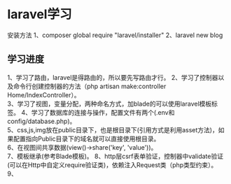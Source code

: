 # laravel学习
安装方法
1、composer global require "laravel/installer"
2、laravel new blog

## 学习进度
1、学习了路由，laravel是得路由的，所以要先写路由才行。 
2、学习了控制器以及命令行创建控制器的方法（php artisan  make:controller Home/IndexController）。  
3、学习了视图，变量分配，两种命名方式，加blade的可以使用laravel模板标签。
4、学习了数据库的连接与操作，配置文件有两个(.env和config/database.php)。  
5、css,js,img放在public目录下，也是根目录下(引用方式是利用asset方法)，如果配置指向Public目录下的域名就可以直接使用根目录。  
6、在视图间共享数据(view()->share('key', 'value'))。    
7、模板继承(参考Blade模板)。
8、http层csrf表单验证，控制器中validate验证(可以在Http中自定义require验证类)，依赖注入Request类（php类型约束）。
9、
